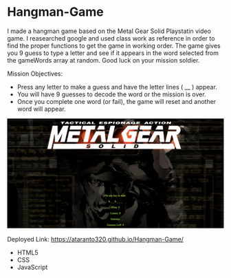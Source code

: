 # Hangman-Game

I made a hangman game based on the Metal Gear Solid Playstatin video game. I reasearched google and used class work as reference in order to find the proper functions to get the game in working order. The game gives you 9 guess to type a letter and see if it appears in the word selected from the gameWords array at random. Good luck on your mission soldier.

Mission Objectives:

- Press any letter to make a guess and have the letter lines ( __ ) appear.
- You will have 9 guesses to decode the word or the mission is over. 
- Once you complete one word (or fail), the game will reset and another word will appear.

![](pics/metal-gear-ss.png)

Deployed Link: https://ataranto320.github.io/Hangman-Game/

- HTML5
- CSS
- JavaScript